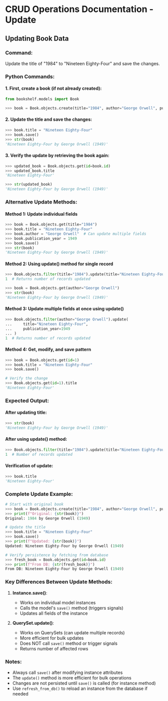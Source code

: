 # CRUD Operations Documentation - Update

## Updating Book Data

### Command:
Update the title of "1984" to "Nineteen Eighty-Four" and save the changes.

### Python Commands:

#### 1. First, create a book (if not already created):
```python
from bookshelf.models import Book

>>> book = Book.objects.create(title="1984", author="George Orwell", publication_year=1949)
```

#### 2. Update the title and save the changes:
```python
>>> book.title = "Nineteen Eighty-Four"
>>> book.save()
>>> str(book)
'Nineteen Eighty-Four by George Orwell (1949)'
```

#### 3. Verify the update by retrieving the book again:
```python
>>> updated_book = Book.objects.get(id=book.id)
>>> updated_book.title
'Nineteen Eighty-Four'

>>> str(updated_book)
'Nineteen Eighty-Four by George Orwell (1949)'
```

### Alternative Update Methods:

#### Method 1: Update individual fields
```python
>>> book = Book.objects.get(title="1984")
>>> book.title = "Nineteen Eighty-Four"
>>> book.author = "George Orwell"  # Can update multiple fields
>>> book.publication_year = 1949
>>> book.save()
>>> str(book)
'Nineteen Eighty-Four by George Orwell (1949)'
```

#### Method 2: Using update() method for single record
```python
>>> Book.objects.filter(title="1984").update(title="Nineteen Eighty-Four")
1  # Returns number of records updated

>>> book = Book.objects.get(author="George Orwell")
>>> str(book)
'Nineteen Eighty-Four by George Orwell (1949)'
```

#### Method 3: Update multiple fields at once using update()
```python
>>> Book.objects.filter(author="George Orwell").update(
...     title="Nineteen Eighty-Four",
...     publication_year=1949
... )
1  # Returns number of records updated
```

#### Method 4: Get, modify, and save pattern
```python
>>> book = Book.objects.get(id=1)
>>> book.title = "Nineteen Eighty-Four"
>>> book.save()

# Verify the change
>>> Book.objects.get(id=1).title
'Nineteen Eighty-Four'
```

### Expected Output:

#### After updating title:
```python
>>> str(book)
'Nineteen Eighty-Four by George Orwell (1949)'
```

#### After using update() method:
```python
>>> Book.objects.filter(title="1984").update(title="Nineteen Eighty-Four")
1  # Number of records updated
```

#### Verification of update:
```python
>>> book.title
'Nineteen Eighty-Four'
```

### Complete Update Example:
```python
# Start with original book
>>> book = Book.objects.create(title="1984", author="George Orwell", publication_year=1949)
>>> print(f"Original: {str(book)}")
Original: 1984 by George Orwell (1949)

# Update the title
>>> book.title = "Nineteen Eighty-Four"
>>> book.save()
>>> print(f"Updated: {str(book)}")
Updated: Nineteen Eighty-Four by George Orwell (1949)

# Verify persistence by fetching from database
>>> fresh_book = Book.objects.get(id=book.id)
>>> print(f"From DB: {str(fresh_book)}")
From DB: Nineteen Eighty-Four by George Orwell (1949)
```

### Key Differences Between Update Methods:

1. **Instance.save()**: 
   - Works on individual model instances
   - Calls the model's `save()` method (triggers signals)
   - Updates all fields of the instance

2. **QuerySet.update()**:
   - Works on QuerySets (can update multiple records)
   - More efficient for bulk updates
   - Does NOT call `save()` method or trigger signals
   - Returns number of affected rows

### Notes:
- Always call `save()` after modifying instance attributes
- The `update()` method is more efficient for bulk operations
- Changes are not persisted until `save()` is called (for instance method)
- Use `refresh_from_db()` to reload an instance from the database if needed